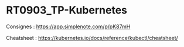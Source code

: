 # RT0903_TP-Kubernetes

Consignes : https://app.simplenote.com/p/pK87mH

Cheatsheet : https://kubernetes.io/docs/reference/kubectl/cheatsheet/
